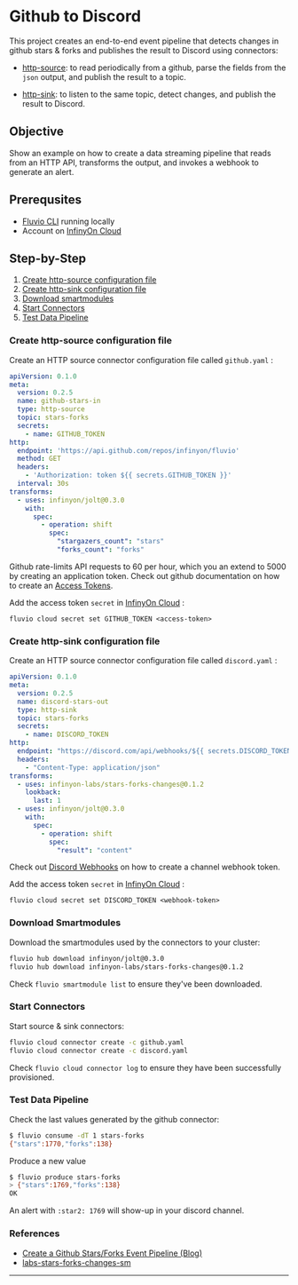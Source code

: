 # Github to Discord

This project creates an end-to-end event pipeline that detects changes in github stars & forks and publishes the result to Discord using connectors:

* [http-source]: to read periodically from a github, parse the fields from the `json` output, and publish the result to a topic. 

* [http-sink]: to listen to the same topic, detect changes, and publish the result to Discord. 

## Objective

Show an example on how to create a data streaming pipeline that reads from an HTTP API, transforms the output, and invokes a webhook to generate an alert.

## Prerequsites

* [Fluvio CLI] running locally
* Account on [InfinyOn Cloud]

## Step-by-Step

1. [Create http-source configuration file](#create-http-source-configuration-file)
2. [Create http-sink configuration file](#create-http-sink-configuration-file)
3. [Download smartmodules](#download-smartmodules)
4. [Start Connectors](#start-connectors)
5. [Test Data Pipeline](#test-data-pipeline)


### Create http-source configuration file

Create an HTTP source connector configuration file called `github.yaml` :

```yaml
apiVersion: 0.1.0
meta:
  version: 0.2.5
  name: github-stars-in
  type: http-source
  topic: stars-forks
  secrets:
    - name: GITHUB_TOKEN
http:
  endpoint: 'https://api.github.com/repos/infinyon/fluvio'
  method: GET
  headers: 
    - 'Authorization: token ${{ secrets.GITHUB_TOKEN }}'
  interval: 30s
transforms:
  - uses: infinyon/jolt@0.3.0
    with:
      spec:
        - operation: shift
          spec:
            "stargazers_count": "stars"
            "forks_count": "forks"
```

Github rate-limits API requests to 60 per hour, which you an extend to 5000 by creating an application token. Check out github documentation on how to create an [Access Tokens].

Add the access token `secret` in [InfinyOn Cloud] :

```
fluvio cloud secret set GITHUB_TOKEN <access-token>
```

### Create http-sink configuration file

Create an HTTP source connector configuration file called `discord.yaml` :

```yaml
apiVersion: 0.1.0
meta:
  version: 0.2.5
  name: discord-stars-out
  type: http-sink
  topic: stars-forks
  secrets:
    - name: DISCORD_TOKEN
http:
  endpoint: "https://discord.com/api/webhooks/${{ secrets.DISCORD_TOKEN }}"
  headers:
    - "Content-Type: application/json"
transforms:
  - uses: infinyon-labs/stars-forks-changes@0.1.2
    lookback:
      last: 1
  - uses: infinyon/jolt@0.3.0
    with:
      spec:
        - operation: shift
          spec:
            "result": "content"
```

Check out [Discord Webhooks] on how to create a channel webhook token.

Add the access token `secret` in [InfinyOn Cloud] :

```
fluvio cloud secret set DISCORD_TOKEN <webhook-token>
```

### Download Smartmodules

Download the smartmodules used by the connectors to your cluster:

```bash
fluvio hub download infinyon/jolt@0.3.0
fluvio hub download infinyon-labs/stars-forks-changes@0.1.2
```

Check `fluvio smartmodule list` to ensure they've been downloaded.


### Start Connectors

Start source & sink connectors:

```bash
fluvio cloud connector create -c github.yaml
fluvio cloud connector create -c discord.yaml
```

Check `fluvio cloud connector log` to ensure they have been successfully provisioned.

### Test Data Pipeline

Check the last values generated by the github connector:

```bash
$ fluvio consume -dT 1 stars-forks
{"stars":1770,"forks":138}
```

Produce a new value

```bash
$ fluvio produce stars-forks
> {"stars":1769,"forks":138}
OK
```

An alert with `:star2: 1769` will show-up in your discord channel.


### References

* [Create a Github Stars/Forks Event Pipeline (Blog)]
* [labs-stars-forks-changes-sm](https://github.com/infinyon/labs-stars-forks-changes-sm)


---

[Fluvio CLI]: https://www.fluvio.io/download
[InfinyOn Cloud]: https://infinyon.cloud/signup
[http-sink]: https://fluvio.io/connectors/outbound/http/
[http-source]: https://fluvio.io/connectors/inbound/http/
[Access Tokens]: https://docs.github.com/en/authentication/keeping-your-account-and-data-secure/creating-a-personal-access-token
[Discord Webhooks]: https://support.discord.com/hc/en-us/articles/228383668-Intro-to-Webhooks
[Create a Github Stars/Forks Event Pipeline (Blog)]: https://infinyon.com/blog/2023/07/github-stars-to-slack/
